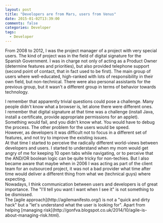 ```yaml
---
layout: post
title: "Developers are from Mars, users from Venus"
date: 2015-01-02T13:39:00
comments: false
categories: Developer
tags:
  - Developer
---
```


From 2008 to 2012, I was the project manager of a project with very special users. The kind of project was in the field of digital signature for the Spanish Government. I was in charge not only of acting as a Product Owner (determine features and priorities), but also provided telephone support (second point of contact, that in fact used to be first). The main group of users where well-educated, high-ranked with lots of responsibility in their own field, but non-technical. There were also personal assistants for the previous group, but it wasn't a different group in terms of behavior towards technology.
<div>I remember that apparently trivial questions could pose a challenge. Many people didn't know what a browser is, let alone there were different ones.&nbsp;</div><div>I remember that digital signature at that time was a challenge (install Java, install a certificate, provide appropriate permissions for an applet). Something would fail, and you didn't know what. You would have to debug the process. The other problem for the users would be speed.&nbsp;</div><div>However, as developers it was difficult not to focus in a different set of features, and not try to improve the existing issues.</div><div>At that time I started to perceive the radically different world-views between developers and users. I started to understand when my mom would get angry of me for keeping 10 open tabs while navigating, or to perceive that the AND/OR boolean logic can be quite tricky for non-techies. But I also became aware that maybe when in 2006 I was acting as part of the client team for an outsourced project, it was not a bad provider what time after time would deliver a different thing from what we (technical guys) where expecting.</div><div>Nowadays, I think communication between users and developers is of great importance. The "I'll tell you want I want when I see it" is not something to be dismissed.&nbsp;</div><div>The [agile approach](http://agilemanifesto.org/) is not a "quick and dirty hack" but a "let's understand what the user is looking for". Apart from helping [managing risk](http://gonfva.blogspot.co.uk/2014/10/agile-is-about-managing-risk.html).</div>
